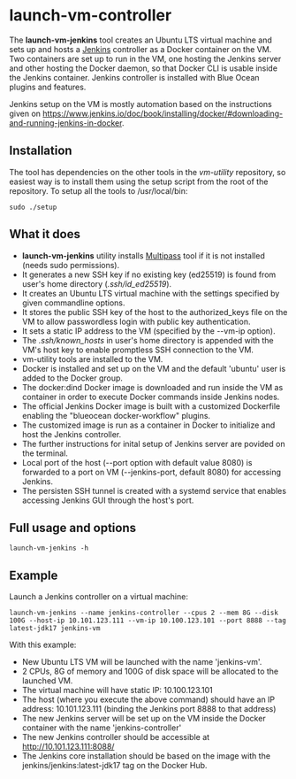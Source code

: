 # launch-vm-controller
The **launch-vm-jenkins** tool creates an Ubuntu LTS virtual machine and sets up and hosts a [Jenkins](https://www.jenkins.io/) controller as a Docker container on the VM.
Two containers are set up to run in the VM, one hosting the Jenkins server and other hosting the Docker daemon, so that Docker CLI is usable inside the Jenkins container.
Jenkins controller is installed with Blue Ocean plugins and features.

Jenkins setup on the VM is mostly automation based on the instructions given on https://www.jenkins.io/doc/book/installing/docker/#downloading-and-running-jenkins-in-docker.

## Installation
The tool has dependencies on the other tools in the *vm-utility* repository, so easiest way is to install them using the setup script from the root of the repository.
To setup all the tools to /usr/local/bin:
```
sudo ./setup
```

## What it does
* **launch-vm-jenkins** utility installs [Multipass](https://multipass.run/) tool if it is not installed (needs sudo permissions).
* It generates a new SSH key if no existing key (ed25519) is found from user's home directory (*.ssh/id_ed25519*).
* It creates an Ubuntu LTS virtual machine with the settings specified by given commandline options.
* It stores the public SSH key of the host to the authorized_keys file on the VM to allow passwordless login with public key authentication.
* It sets a static IP address to the VM (specified by the --vm-ip option).
* The *.ssh/known_hosts* in user's home directory is appended with the VM's host key to enable promptless SSH connection to the VM.
* vm-utility tools are installed to the VM.
* Docker is installed and set up on the VM and the default 'ubuntu' user is added to the Docker group.
* The docker:dind Docker image is downloaded and run inside the VM as container in order to execute Docker commands inside Jenkins nodes.
* The official Jenkins Docker image is built with a customized Dockerfile enabling the "blueocean docker-workflow" plugins.
* The customized image is run as a container in Docker to initialize and host the Jenkins controller.
* The further instructions for inital setup of Jenkins server are povided on the terminal.
* Local port of the host (--port option with default value 8080) is forwarded to a port on VM (--jenkins-port, default 8080) for accessing Jenkins.
* The persisten SSH tunnel is created with a systemd service that enables accessing Jenkins GUI through the host's port.

## Full usage and options
```
launch-vm-jenkins -h
```
## Example
Launch a Jenkins controller on a virtual machine:
```
launch-vm-jenkins --name jenkins-controller --cpus 2 --mem 8G --disk 100G --host-ip 10.101.123.111 --vm-ip 10.100.123.101 --port 8888 --tag latest-jdk17 jenkins-vm
```
With this example:
* New Ubuntu LTS VM will be launched with the name 'jenkins-vm'.
* 2 CPUs, 8G of memory and 100G of disk space will be allocated to the launched VM.
* The virtual machine will have static IP: 10.100.123.101
* The host (where you execute the above command) should have an IP address: 10.101.123.111 (binding the Jenkins port 8888 to that address)
* The new Jenkins server will be set up on the VM inside the Docker container with the name 'jenkins-controller'
* The new Jenkins controller should be accessible at http://10.101.123.111:8088/
* The Jenkins core installation should be based on the image with the jenkins/jenkins:latest-jdk17 tag on the Docker Hub.
